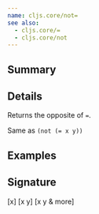 ```yaml
---
name: cljs.core/not=
see also:
  - cljs.core/=
  - cljs.core/not
---
```


## Summary

## Details

Returns the opposite of `=`.

Same as `(not (= x y))`

## Examples

## Signature
[x]
[x y]
[x y & more]
